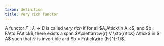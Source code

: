 ```yaml
---
taxon: definition
title: Very rich functor
---
```


A functor $F :  A \to B$ is called *very rich* if for all $A,A\tick\in A_o$, and $b : FA\to FA\tick$, there exists a span $A\xleftarrow{r} V \xto{r\tick} A\tick$ in $ A$ such that $Fr$ is invertible and $b = Fr\tick\circ (Fr)^{-1}$.
